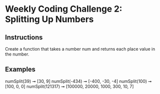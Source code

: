 # Weekly Coding Challenge 2: Splitting Up Numbers

## Instructions

Create a function that takes a number num and returns each place value in the number.

## Examples

numSplit(39) ➞ [30, 9]
numSplit(-434) ➞ [-400, -30, -4]
numSplit(100) ➞ [100, 0, 0]
numSplit(121317) ➞ [100000, 20000, 1000, 300, 10, 7]